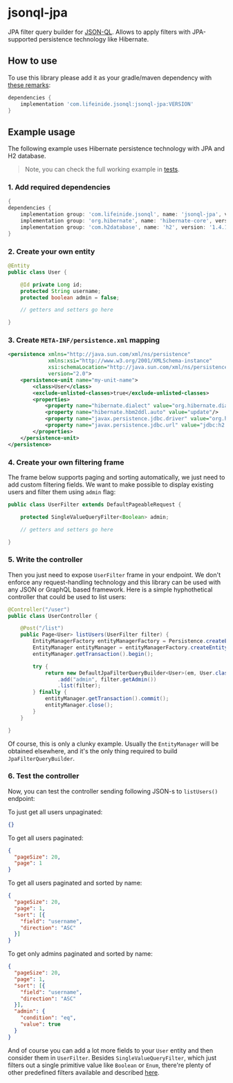 # jsonql-jpa

JPA filter query builder for [JSON-QL](https://github.com/json-ql). Allows to apply filters with JPA-supported persistence technology like Hibernate.

## How to use

To use this library please add it as your gradle/maven dependency with [these remarks](https://github.com/json-ql/jsonql-core#how-to-use):

```groovy
dependencies {
    implementation 'com.lifeinide.jsonql:jsonql-jpa:VERSION'
}
```

## Example usage

The following example uses Hibernate persistence technology with JPA and H2 database.

> Note, you can check the full working example in [tests](src/test).

### 1. Add required dependencies

```groovy
{
dependencies {
    implementation group: 'com.lifeinide.jsonql', name: 'jsonql-jpa', version: '1.0.2'
    implementation group: 'org.hibernate', name: 'hibernate-core', version: '5.4.9.Final'
    implementation group: 'com.h2database', name: 'h2', version: '1.4.199'
}
``` 

### 2. Create your own entity

```java
@Entity
public class User {

    @Id private Long id;
    protected String username;
    protected boolean admin = false;

    // getters and setters go here

}
```

### 3. Create `META-INF/persistence.xml` mapping

```xml
<persistence xmlns="http://java.sun.com/xml/ns/persistence"
			 xmlns:xsi="http://www.w3.org/2001/XMLSchema-instance"
			 xsi:schemaLocation="http://java.sun.com/xml/ns/persistence http://java.sun.com/xml/ns/persistence/persistence_2_0.xsd"
			 version="2.0">
	<persistence-unit name="my-unit-name">
		<class>User</class>
		<exclude-unlisted-classes>true</exclude-unlisted-classes>
		<properties>
			<property name="hibernate.dialect" value="org.hibernate.dialect.H2Dialect"/>
			<property name="hibernate.hbm2ddl.auto" value="update"/>
			<property name="javax.persistence.jdbc.driver" value="org.h2.Driver"/>
			<property name="javax.persistence.jdbc.url" value="jdbc:h2:mem:test;DB_CLOSE_DELAY=-1"/>
		</properties>
	</persistence-unit>
</persistence>
```

### 4. Create your own filtering frame

The frame below supports paging and sorting automatically, we just need to add custom filtering fields. We want to make possible to display existing users and filter them using `admin` flag:

```java
public class UserFilter extends DefaultPageableRequest {

    protected SingleValueQueryFilter<Boolean> admin;

    // getters and setters go here

}
```

### 5. Write the controller

Then you just need to expose `UserFilter` frame in your endpoint. We don't enforce any request-handling technology and this library can be used with any JSON or GraphQL based framework. Here is a simple hyphothetical controller that could be used to list users:

```java
@Controller("/user")
public class UserController {

    @Post("/list")
    public Page<User> listUsers(UserFilter filter) {
        EntityManagerFactory entityManagerFactory = Persistence.createEntityManagerFactory("my-unit-name");
        EntityManager entityManager = entityManagerFactory.createEntityManager();
        entityManager.getTransaction().begin();

        try {
            return new DefaultJpaFilterQueryBuilder<User>(em, User.class)
                .add("admin", filter.getAdmin())
                .list(filter);
        } finally {
            entityManager.getTransaction().commit();
            entityManager.close();
        }
    }   

}
```

Of course, this is only a clunky example. Usually the `EntityManager` will be obtained  elsewhere, and it's the only thing required to build `JpaFilterQueryBuilder`.

### 6. Test the controller

Now, you can test the controller sending following JSON-s to `listUsers()` endpoint:

To just get all users unpaginated:

```json
{}
```   

To get all users paginated:

```json
{
  "pageSize": 20,
  "page": 1
}
```

To get all users paginated and sorted by name:

```json
{
  "pageSize": 20,
  "page": 1,
  "sort": [{
    "field": "username",
    "direction": "ASC"        
  }]
}
```

To get only admins paginated and sorted by name:

```json
{
  "pageSize": 20,
  "page": 1,
  "sort": [{
    "field": "username",
    "direction": "ASC"        
  }],
  "admin": {
    "condition": "eq",
    "value": true  
  } 
}
```

And of course you can add a lot more fields to your `User` entity and then consider them in `UserFilter`. Besides `SingleValueQueryFilter`, which just filters out a single primitive value like `Boolean` or `Enum`, there're plenty of other predefined filters available and described [here](https://github.com/json-ql/jsonql-core).
